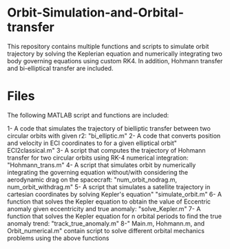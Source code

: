 # Orbit-Simulation-and-Orbital-transfer
This repository contains multiple functions and scripts to simulate orbit trajectory by solving the Keplerian equation and numerically integrating two body governing equations using custom RK4. In addition, Hohmann transfer and bi-elliptical transfer are included.

# Files

The following MATLAB script and functions are included:

1-  A code that simulates the trajectory of bielliptic transfer between two circular orbits  with given r2: "bi_elliptic.m"
2- A code that converts position and velocity in ECI coordinates to for a given elliptical orbit" ECI2classical.m"
3- A script that computes the trajectory of Hohmann transfer for two circular orbits using RK-4 numerical integration: "Hohmann_trans.m"
4- A script that simulates orbit by numerically integrating the governing equation without/with considering the aerodynamic drag on the spacecraft: "num_orbit_nodrag.m, num_orbit_withdrag.m"
5- A script that simulates a satellite trajectory in cartesian coordinates by solving Kepler's equation" "simulate_orbit.m"
6- A function that solves the Kepler equation to obtain the value of Eccentric anomaly given eccentricity and true anomaly: "solve_Kepler.m"
7- A function that solves the Kepler equation for n orbital periods to find the true anomaly trend: "track_true_anomaly.m"
8-" Main.m, Hohmann.m, and Orbit_numerical.m" contain script to solve different orbital mechanics problems using the above functions
